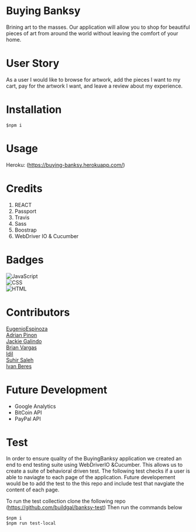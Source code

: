 # Buying Banksy 
Brining art to the masses. Our application will allow you to shop for beautiful pieces of art from around the world without leaving the comfort of your home. 


# User Story 
As a user I would like to browse for artwork, add the pieces I want to my cart, pay for the artwork I want, and leave a review about my experience. 


# Installation 

```
$npm i
```
# Usage 
Heroku: (https://buying-banksy.herokuapp.com/)

# Credits
1. REACT 
2. Passport 
3. Travis 
4. Sass 
5. Boostrap 
6. WebDriver IO & Cucumber 

# Badges 
![JavaScript](https://img.shields.io/badge/JavaScript-62.5%25-yellow)<br/>
![CSS](https://img.shields.io/badge/CSS-21.7%25-purple) <br/>
![HTML](https://img.shields.io/badge/HTML-15.8%25-red) <br/>

# Contributors 
[EugenioEspinoza](https://github.com/egitweb) <br/>
[Adrian Pinon](https://github.com/adrianpinon) <br/>
[Jackie Galindo](https://github.com/buildgal) <br/>
[Brian Vargas](https://github.com/bvargas17) <br/>
[Idil](https://github.com/shaie001) <br/>
[Suhir Saleh](https://github.com/suhirsaleh) <br/>
[Ivan Beres](https://github.com/BeresIvan) <br/>

# Future Development 
* Google Analytics 
* BitCoin API 
* PayPal API


# Test
In order to ensure quality of the BuyingBanksy application we created an end to end testing suite using WebDriverIO &Cucumber. This allows us to create a suite of behavioral driven test. The following test checks if a user is able to naviagte to each page of the application. 
Future developement would be to add the test to the this repo and include test that navgiate the content of each page. 

To run the test collection clone the following repo (https://github.com/buildgal/banksy-test) 
Then run the commands below
```
$npm i 
$npm run test-local 
```